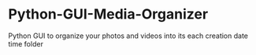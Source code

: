 # Python-GUI-Media-Organizer
Python GUI to organize your photos and videos into its each creation date time folder
